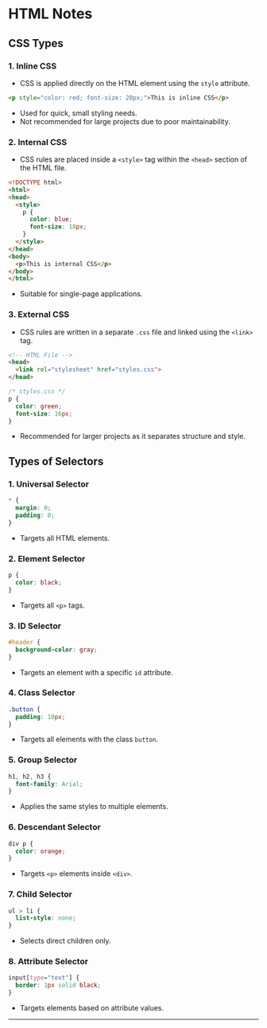 
# HTML Notes

## CSS Types

### 1. Inline CSS
- CSS is applied directly on the HTML element using the `style` attribute.
```html
<p style="color: red; font-size: 20px;">This is inline CSS</p>
```
- Used for quick, small styling needs.
- Not recommended for large projects due to poor maintainability.

### 2. Internal CSS
- CSS rules are placed inside a `<style>` tag within the `<head>` section of the HTML file.
```html
<!DOCTYPE html>
<html>
<head>
  <style>
    p {
      color: blue;
      font-size: 18px;
    }
  </style>
</head>
<body>
  <p>This is internal CSS</p>
</body>
</html>
```
- Suitable for single-page applications.

### 3. External CSS
- CSS rules are written in a separate `.css` file and linked using the `<link>` tag.
```html
<!-- HTML File -->
<head>
  <link rel="stylesheet" href="styles.css">
</head>
```
```css
/* styles.css */
p {
  color: green;
  font-size: 16px;
}
```
- Recommended for larger projects as it separates structure and style.

## Types of Selectors

### 1. Universal Selector
```css
* {
  margin: 0;
  padding: 0;
}
```
- Targets all HTML elements.

### 2. Element Selector
```css
p {
  color: black;
}
```
- Targets all `<p>` tags.

### 3. ID Selector
```css
#header {
  background-color: gray;
}
```
- Targets an element with a specific `id` attribute.

### 4. Class Selector
```css
.button {
  padding: 10px;
}
```
- Targets all elements with the class `button`.

### 5. Group Selector
```css
h1, h2, h3 {
  font-family: Arial;
}
```
- Applies the same styles to multiple elements.

### 6. Descendant Selector
```css
div p {
  color: orange;
}
```
- Targets `<p>` elements inside `<div>`.

### 7. Child Selector
```css
ul > li {
  list-style: none;
}
```
- Selects direct children only.

### 8. Attribute Selector
```css
input[type="text"] {
  border: 1px solid black;
}
```
- Targets elements based on attribute values.

---
